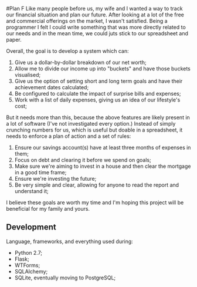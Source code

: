 #Plan F
Like many people before us, my wife and I wanted a way to track our financial situation and plan our future. After looking at a lot of the free and commercial offerings on the market, I wasn't satisfied. Being a programmer I felt I could write something that was more directly related to our needs and in the mean time, we could juts stick to our spreadsheet and paper. 

Overall, the goal is to develop a system which can:

1. Give us a dollar-by-dollar breakdown of our net worth;
1. Allow me to divide our income up into "buckets" and have those buckets visualised;
1. Give us the option of setting short and long term goals and have their achievement dates calculated;
1. Be configured to calculate the impact of surprise bills and expenses;
1. Work with a list of daily expenses, giving us an idea of our lifestyle's cost;

But it needs more than this, because the above features are likely present in a lot of software (I've not investigated every option.) Instead of simply crunching numbers for us, which is useful but doable in a spreadsheet, it needs to enforce a plan of action and a set of rules:

1. Ensure our savings account(s) have at least three months of expenses in them;
1. Focus on debt and clearing it before we spend on goals;
1. Make sure we're aiming to invest in a house and then clear the mortgage in a good time frame;
1. Ensure we're investing the future;
1. Be very simple and clear, allowing for anyone to read the report and understand it;

I believe these goals are worth my time and I'm hoping this project will be beneficial for my family and yours.

## Development
Language, frameworks, and everything used during:

- Python 2.7;
- Flask;
- WTForms;
- SQLAlchemy;
- SQLite, eventually moving to PostgreSQL;
